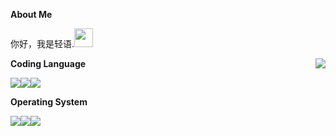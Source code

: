 **About Me**

你好，我是轻语.<img src="https://raw.githubusercontent.com/MartinHeinz/MartinHeinz/master/wave.gif" width="30px">

<a href="#">
<img align="right" src="https://github-readme-stats.vercel.app/api?username=yingzya&show_icons=true&theme=vue&hide_border=true" />
</a>

**Coding Language**

![](https://img.shields.io/badge/cpp-00599C?style=for-the-badge&logo=cplusplus&logoColor=FFFFFF)![](https://img.shields.io/badge/JAVA-5FA04E?style=for-the-badge&logo=nodedotjs&logoColor=FFFFFF)![](https://img.shields.io/badge/PYTHON-3178C6?style=for-the-badge&logo=typescript&logoColor=FFFFFF)

**Operating System**

![](https://img.shields.io/badge/ubuntu-E95420?style=for-the-badge&logo=ubuntu&logoColor=ffffff)![](https://img.shields.io/badge/linux-FCC624?style=for-the-badge&logo=linux&logoColor=ffffff)![](https://img.shields.io/badge/windows11-0078D4?style=for-the-badge&logo=windows11&logoColor=ffffff)

